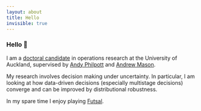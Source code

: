 ```yaml
---
layout: about
title: Hello
invisible: true
---
```


### Hello 👋

I am a [doctoral candidate](https://profiles.auckland.ac.nz/dkee331) in operations research at the University of Auckland, supervised by [Andy Philpott](https://profiles.auckland.ac.nz/a-philpott) and [Andrew Mason](https://profiles.auckland.ac.nz/a-mason).

My research involves decision making under uncertainty. In particular, I am looking at how data-driven decisions (especially multistage decisions) converge and can be improved by distributional robustness.

<!---<b>Interests</b>:
<ul>
    <li>Optimisation</li>
    <li>Economics</li>
    <li>Probability and Statistics</li>
</ul>--->

In my spare time I enjoy playing [Futsal](https://en.wikipedia.org/wiki/Futsal).
